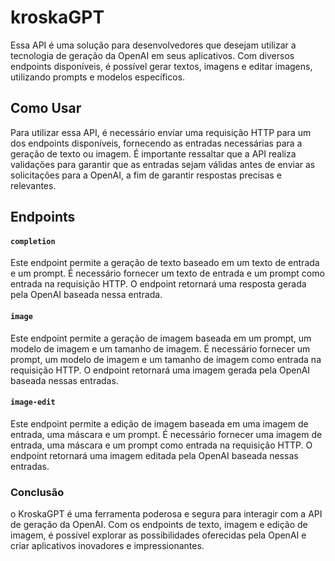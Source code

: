 # kroskaGPT
Essa API é uma solução para desenvolvedores que desejam utilizar a tecnologia de geração da OpenAI em seus aplicativos. Com diversos endpoints disponíveis, é possível gerar textos, imagens e editar imagens, utilizando prompts e modelos específicos.

## Como Usar
Para utilizar essa API, é necessário enviar uma requisição HTTP para um dos endpoints disponíveis, fornecendo as entradas necessárias para a geração de texto ou imagem. É importante ressaltar que a API realiza validações para garantir que as entradas sejam válidas antes de enviar as solicitações para a OpenAI, a fim de garantir respostas precisas e relevantes.

## Endpoints

#### `completion`
Este endpoint permite a geração de texto baseado em um texto de entrada e um prompt. É necessário fornecer um texto de entrada e um prompt como entrada na requisição HTTP. O endpoint retornará uma resposta gerada pela OpenAI baseada nessa entrada.

#### `image`
Este endpoint permite a geração de imagem baseada em um prompt, um modelo de imagem e um tamanho de imagem. É necessário fornecer um prompt, um modelo de imagem e um tamanho de imagem como entrada na requisição HTTP. O endpoint retornará uma imagem gerada pela OpenAI baseada nessas entradas.

#### `image-edit`
Este endpoint permite a edição de imagem baseada em uma imagem de entrada, uma máscara e um prompt. É necessário fornecer uma imagem de entrada, uma máscara e um prompt como entrada na requisição HTTP. O endpoint retornará uma imagem editada pela OpenAI baseada nessas entradas.

### Conclusão
o KroskaGPT é uma ferramenta poderosa e segura para interagir com a API de geração da OpenAI. Com os endpoints de texto, imagem e edição de imagem, é possível explorar as possibilidades oferecidas pela OpenAI e criar aplicativos inovadores e impressionantes.
